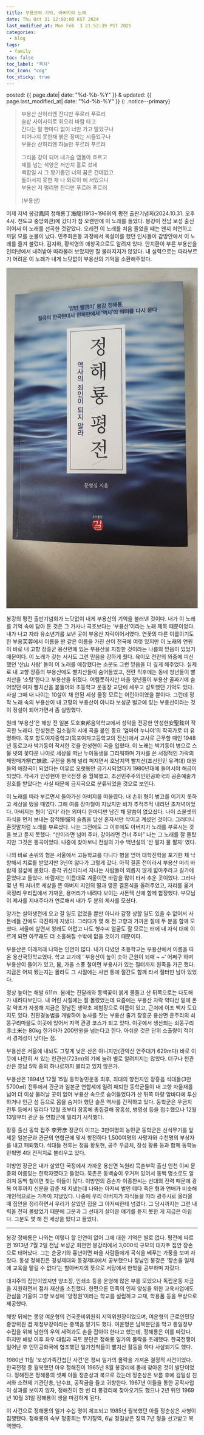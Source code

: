 ```yaml
---
title: 부용산의 기억, 아버지의 노래
date: Thu Oct 31 12:00:00 KST 2024
last_modified_at: Mon Feb  3 21:52:39 PST 2025
categories:
 - blog
tags:
 - family
toc: false
toc_label: "목차"
toc_icon: "cog"
toc_sticky: true
---
```


posted: {{ page.date| date: "%d-%b-%Y" }}
&amp;
updated: {{ page.last_modified_at| date: "%d-%b-%Y" }}
{: .notice--primary}

<blockquote>
<p>
부용산 산허리엔 잔디만 푸르러 푸르러
<br>
솔밭 사이사이로 회오리 바람 타고
<br>
간다는 말 한마디 없이 너만 가고 말았구나
<br>
피어나지 못한채 붉은 장미는 시들었구나
<br>
부용산 산허리엔 하늘만 푸르러 푸르러
</p>

<p>
그리움 강이 되어 내가슴 맴돌아 흐르고
<br>
재를 넘는 석양은 저만치 홀로 섰네
<br>
백합일 시 그 향기롭던 너의 꿈은 간데없고
<br>
돌아서지 못한 채 나 외로이 예 서있으니
<br>
부용산 저 멀리엔 잔디만 푸르러 푸르러
</p>

(부용산)
</blockquote>

어제 저녁 봉강鳳岡 정해룡丁海龍(1913~1969)의 평전 출판기념회(2024.10.31. 오후 4시. 천도교 중앙회관)에
갔다가 참 오랜만에 이 노래를 들었다.
봉강이 전남 보성 출신이어서 이 노래를 선곡한 것같았다.
오래전 이 노래를 처음 들었을 때는 왠지 처연하고 까닭 모를 눈물이 났다.
민주화운동 과정에서 옥살이를 했던 인사들이 감방안에서 이 노래를 즐겨 불렀다.
김지하, 황석영의 애창곡으로도 알려져 있다.
안치환이 부른 부용산을 인터넷에서 내려받아 따라불러 보았지만 잘 불러지지가 않았다.
내 실력으로는 따라부르기 어려운 이 노래가 내게 느닷없이 부용산의 기억을 소환해주었다.

<div class="img-container">
<img src="/assets/images/KakaoTalk_Photo_2025-02-03-03-51-12.jpeg">
</div>

봉강의 평전 출판기념회가 느닷없이 내게 부용산의 기억을 불러낸 것이다.
내가 이 노래를 기억 속에 담아 둔 것은 그 가사나 곡조보다는 ‘부용산’이라는 노래 제목 때문이었다.
내가 나고 자라 유소년기를 보낸 곳이 부용산 자락이어서였다.
연꽃의 다른 이름이기도 한 부용芙蓉에서 이름을 딴 같은 이름을 가진 산이 전국에 여럿 있지만
이 노래의 연원이 바로 내 고향 장흥군 용산면에 있는 부용산을 지칭한 것이라는 나름의 믿음이 있었기 때문이다.
이 노래가 갖는 서사도 그런 믿음을 강하게 줬다.
육이오 전란의 와중에 피신했던 ‘산山 사람’ 들이 이 노래를 애창했다는 소문도 그런 믿음을 더 깊게 해주었다.
실제로 내 고향 장흥의 부용산에도 빨치산들이 숨어들었고, 전란 직후에는 동네 청년들이 빨치산을 ‘소탕’한다고 부용산을 뒤졌다.
어렴풋하지만 마을 청년들이 부용산 골짜기에 숨어있던 여자 빨치산을 붙들어와 초등학교 운동장 교단에 세우고 성토했던 기억도 있다.
사실 그때 내 나이는 10살이 채 안된 세상 물정 모르는 어린아이였을 뿐이다.
그런데 정작 노래 속의 부용산이 내 고향의 부용산이 아니라 보성군 벌교에 있는 부용산이라는 것이 정설이 되어가면서 좀 실망했다.

원래 ‘부용산’은 해방 전 일본 도호東邦음악학교에서 성악을 전공한 안성현安聖鉉이 작곡한 노래다.
안성현은 김소월의 시에 곡을 붙인 동요 ‘엄마야 누나야’의 작곡가로 더 유명하다.
목포 항도여자중학교(목포여자고등학교의 전신)에서 교사로 근무할 때인 1948년 동료교사 박기동이 작서한 것을 안성현이 곡을 입혔다.
이 노래는 박기동이 병으로 스물 넷의 꽃다운 나이로 세상을 떠난 누이동생을 그리워하며 가사를 쓴 서정적인 가락의 제망매가祭亡妹歌.
구전을 통해 널리 퍼지면서 호남지역 빨치산(조선인민 유격대) 대원들의 애창곡이 되었다는 이유로
오랫동안 금기시되었다가 1980년대에 들어서야 해금이 되었다.
작곡가 안성현이 한국전쟁 중 월북했고, 조선민주주의인민공화국의 공훈예술가 칭호를 받았다는 사실 때문에
금지곡으로 분류되었을 것으로 보인다.

이 노래를 따라 부르면서 돌아가신 아버지를 떠올렸다.
내 손위 형이 병고를 이기지 못하고 세상을 떴을 때였다.
그해 여름 장마철이 지났지만 비가 추적추적 내리던 초저녁이었다.
아버지는 형이 ‘갔다‘ 라는 외마디 한마디만 남긴 채 말씀이 없으셨다.
나이 스물셋의 자식을 먼저 보내는 참척慘慽의 슬픔을 당신 혼자서만 삭이고 계셨던 것이다.
그러더니 혼잣말처럼 노래를 부르셨다.
나는 그전에도 그 이후에도 아버지가 노래를 부르시는 것을 보고 듣지 못했다.
“산이라면 넘어 주마, 강이라면 건너 주마” 나는 그 노래를 잘 몰랐지만 그것은 통곡이었다.
나중에 찾아보니 전설의 가수 백년설의 ’산 팔자 물 팔자‘ 였다.

나의 바로 손위의 형은 서울에서 고등학교를 다니다 병을 얻어 대학진학을 포기한 채 낙향해서 치료를 받았지만 3년여 앓다가 그렇게 갔다.
아직 결혼 전이라서 부용산 머리 바람재 길섶에 묻혔다.
총각 귀신이라서 지나는 사람들이 외롭지 않게 밟아주라고 길가에 묻었다고 들었다.
바람재는 이름대로 겨울이면 바람을 많이 타서 추운 곳이었다.
그러다 몇 년 뒤 처녀로 세상을 뜬 아버지 지인의 딸과 영혼 결혼식을 올려주었고, 자리를 옮겨 국정리 우리집에서 가까운, 용머리가 내려다 보이는 사돈댁 산에 함께 합장했다.
부모님이 제사를 지내주다가 연로해서 내가 두 분의 제사를 모셨다.

양가는 살아생전에 오고 갈 일도 없었을 뿐만 아니라 감정 상할 일도 있을 수 없어서 사돈네들 간에도 극진하게 지냈다.
그러다가 몇 해 전 고향과 가까운 절에 두 분을 함께 모셨다.
서울에 살면서 왕래도 어렵고 나도 형수씨 얼굴도 잘 모르는 터에 내 자식 대에 이르게 되면 아무래도 더 소홀해질 수밖에 없을 것이기 때문이다.

부용산은 이래저래 나와는 인연이 많다.
내가 다녔던 초등학교는 부용산에서 이름을 따온 용산국민학교였다.
학교 교가에 ’ 부용산이 높이 솟아 근원이 되매 ~ ~‘ 어쩌구 하며 부용산이 들어가 있고, 봄, 가을 소풍 철이면 부용사가 있는 절터까지 원족을 가곤 했다.
지금은 어찌 됐는지는 몰라도 그 시절에는 사변 통에 절간도 함께 타서 절터만 남아 있었다.

정상 높이는 해발 611m.
봄에는 진달래와 동백꽃이 붉게 물들고 산 뒤쪽으로는 다도해가 내려다보인다.
내 어린 시절에는 잘 몰랐었는데 요즘에는 부용산 자락 약다산 밑에 온갖 약초가 자생해 지금은 정남진 생약초 체험장으로 이름이 있고, 근처에 이조 백자 도요지도 있다.
친환경농법을 개발하여 농사를 짓는 부용산 줄기 장흥군 용산면 운주리의 쇠똥구리마을도 이곳에 있어서 지역 관광 코스가 되고 있다.
이곳에서 생산되는 쇠똥구리 赤土米는 80kg 한가마가 200만원을 넘는다고 한다.
아쉬운 것은 단위 소출량이 적어서 경제성이 낮다는 점.

부용산은 서울에 내놔도 그렇게 낮은 산은 아니지만(관악산 연주대가 629m다) 바로 이웃에 나란히 서 있는 천관산(723m)의 기에 눌려 별로 알려지지는 않았다.
더구나 천관산은 호남 5악 중의 하나로까지 불리고 있지 않은가.

부용산은 1894년 12월 15일 동학농민운동 최후, 최대의 항전지인 장흥읍 석대들(3만 5700㎡) 전투에서 관군과 일본군 연합세에 밀려 패퇴한 동학군들이 내 고향 자울재를 넘어 더 이상 물러날 곳이 없어 부용산 속으로 숨어들었다가 산 뒤쪽 마량 앞바다에 투신하거나 인근 섬 등으로 몸을 숨겨야 했던 슬픈 역사를 간직하고 있다.
동학군은 우금치 전투 등에서 밀리다 12월 초부터 장흥에 총집결해 장흥성, 병영성 등을 접수했으나 12월13일부터 관군 등 연합군에 밀리기 시작했다.

장흥 출신 동학 접주 李芳彦 장군이 이끄는 3만여명의 농민군 동학군은 신식무기를 앞세운 일본군과 관군의 연합군에 맞서 항전하다 1,500여명의 사망자와 수천명의 부상자를 내고 패퇴했다.
석대들 전투는 정읍 황토현, 공주 우금치, 장성 황룡 등과 함께 동학농민혁명 4대 전적지로 불리우고 있다.

이방언 장군은 내가 살았던 국정에서 가까운 용산면 녹원리 묵촌부락 출신 인천 이씨 문중의 이름있는 한학자였다고 들었다.
묵촌은 동백숲이 우거져 있어서 동백 명소로도 알려져 동백 철이면 찾는 이들이 많다.
이방언의 증손자 이종찬씨는 선대의 전력 때문에 광복 이후까지 신분을 감춘 채 지냈는데 나와는 아저씨 벌인 데다 죽은 형과 연배가 비슷해 개인적으로는 가까이 지냈었다.
나중에 우리 아버지가 자식들을 따라 광주시로 올라올 때 집안을 정리하면서 우리가 살았던 집을 그 아저씨한테 넘겼다.
그 당시까지는 그런 내력을 전혀 몰랐었기 때문에 그분과 그 선대가 살아온 얘기를 듣지 못한 게 지금은 아쉽다.
그분도 몇 해 전 세상을 떴다고 들었다.

<hr>
봉강 정해룡은 나와는 이렇다 할 인연이 없어 그에 대한 기억은 별로 없다.
평전에 따르면 1913년 7월 2일 전남 보성군 회천면 봉강리에서 3,000석 규모의 대지주 집안 장손으로 태어났다.
그는 춘궁기와 흉년이면 마을 사람들에게 곡식을 베푸는 가풍을 보며 자랐다.
동생 정해진은 경성제대와 동경제대에서 공부했으나 장남인 봉강은 '장손을 일제에 교육을 맡길 수 없다'는 할아버지의 뜻으로 서당에서 한학을 공부하며 자랐다.

대지주의 집안이었지만 양조장, 인쇄소 등을 운영해 많은 부를 모았으나 독립운동 자금을 지원하면서 점차 재산을 소진했다.
한편으론 민족의 인재 양성을 위한 교육사업에도 관심을 기울여 고향 보성에 '양정원'이라는 학교를 설립하고 교재, 학용품 등을 무상으로 제공했다.

해방 뒤에는 몽양 여운형의 건국준비위원회 지역위원장이었으며, 여운형의 근로인민당 중앙위원 겸 재정부장이라는 중책을 맡기도 했다.
여운형은 남북분단을 막고 통일정부 수립을 위해 남한의 우익 세력과도 손을 잡아야 한다고 했는데, 정해룡은 이를 따랐다.
하지만 해방 이후 좌우 대립과 국토 분단은 정해룡 일가의 몰락을 초래했다.
한국전쟁이 일어난 후 인민공화국에 협조했던 일가친척들이 빨치산 활동을 하다 사살되기도 했다.

1980년 11월 '보성가족간첩단 사건'은 정씨 일가의 몰락을 가져온 결정적 사건이었다.
한국전쟁 중 월북했던 아우 정해진이 1965년 8월 봉강리에 몰래 찾아온 것이 발단이었다.
정해진은 정해룡의 셋째 아들 정춘상과 북으로 갔는데 정춘상은 보름 후에 김일성 친서와 소련제 기관단총, 난수표, 공작금을 들고 귀향한다.
1967년 이들을 통한 공작사업이 성과를 보이지 않자, 정해진이 한 번 더 봉강리에 찾아오기도 했으나 2년 뒤인 1969년 10월 31일 정해룡이 생을 마감하게 된다.

이 사건으로 정해룡의 일가 수십 명이 체포되고 1985년 월북했던 아들 정춘상은 사형이 집행됐다.
정해룡의 숙부 정종희는 무기징역, 6남 정길상은 징역 7년 형을 선고받고 복역했다.

